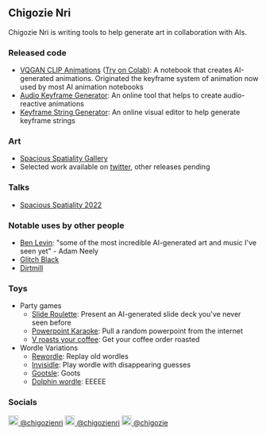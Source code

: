 ## Chigozie Nri

Chigozie Nri is writing tools to help generate art in collaboration with AIs.

### Released code
- [VQGAN CLIP Animations](https://github.com/chigozienri/VQGAN-CLIP-animations) ([Try on Colab](https://colab.research.google.com/github/chigozienri/VQGAN-CLIP-animations/blob/main/VQGAN-CLIP-animations.ipynb)): A notebook that creates AI-generated animations. Originated the keyframe system of animation now used by most AI animation notebooks
- [Audio Keyframe Generator](https://audio-keyframe-generator.glitch.me/): An online tool that helps to create audio-reactive animations
- [Keyframe String Generator](https://keyframe-string-generator.glitch.me/): An online visual editor to help generate keyframe strings

### Art
- [Spacious Spatiality Gallery](https://semf.org.es/spatiality/gallery.html#6)
- Selected work available on [twitter](https://twitter.com/chigozienri), other releases pending

### Talks
- [Spacious Spatiality 2022](https://youtu.be/nGvl9Ee4jL4?t=2658)

### Notable uses by other people
- [Ben Levin](https://www.youtube.com/watch?v=AIUFNADtK3w): "some of the most incredible AI-generated art and music I've seen yet" - Adam Neely
- [Glitch Black](https://www.instagram.com/p/CVzEuB6lJjR/)
- [Dirtmill](https://www.youtube.com/channel/UCToztRy9FSTIhEen_1x4FAw)

### Toys
- Party games
  - [Slide Roulette](https://slide-roulette.glitch.me/): Present an AI-generated slide deck you've never seen before
  - [Powerpoint Karaoke](https://slide-roulette.glitch.me/karaoke): Pull a random powerpoint from the internet
  - [V roasts your coffee](https://v-roasts.glitch.me/): Get your coffee order roasted
- Wordle Variations
  - [Rewordle](https://rewordle.glitch.me/): Replay old wordles
  - [Invisidle](https://invisidle.glitch.me/): Play wordle with disappearing guesses
  - [Gootsle](https://gootsle.glitch.me/): Goots
  - [Dolphin wordle](https://dolphin-wordle.glitch.me/): EEEEE

### Socials
[<img src="https://upload.wikimedia.org/wikipedia/commons/4/4f/Twitter-logo.svg" alt="Twitter URL" height="20pt"/> @chigozienri](https://twitter.com/chigozienri) 
[<img src="https://upload.wikimedia.org/wikipedia/commons/9/91/Octicons-mark-github.svg" alt="GitHub URL" height="20pt" style="background-color:white"/> @chigozienri](https://github.com/chigozienri) 
[<img src="https://uploads-ssl.webflow.com/5c14e387dab576fe667689cf/61e1116779fc0a9bd5bdbcc7_Frame%206.png" alt="Ko-Fi URL" height="20pt"/> @chigozie](https://ko-fi.com/chigozie)
